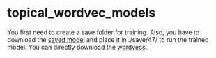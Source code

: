 # topical_wordvec_models

You first need to create a save folder for training. Also, you have to download the [saved model](https://topicvecmodels.s3.eu-west-2.amazonaws.com/save/47/model) and place it in ./save/47/ to run the trained model. You can directly download the [wordvecs](https://topicvecmodels.s3.eu-west-2.amazonaws.com/save/47/aggrd_all_wordrep.txt).
